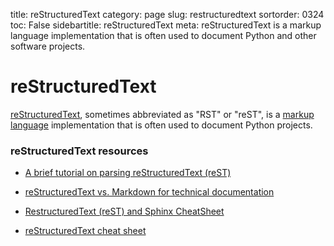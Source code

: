 title: reStructuredText
category: page
slug: restructuredtext
sortorder: 0324
toc: False
sidebartitle: reStructuredText
meta: reStructuredText is a markup language implementation that is often used to document Python and other software projects.


# reStructuredText
[reStructuredText](http://docutils.sourceforge.net/rst.html), sometimes
abbreviated as "RST" or "reST", is a [markup language](/markup-languages.html) 
implementation that is often used to document Python projects.


### reStructuredText resources
* [A brief tutorial on parsing reStructuredText (reST)](https://eli.thegreenplace.net/2017/a-brief-tutorial-on-parsing-restructuredtext-rest/)

* [reStructuredText vs. Markdown for technical documentation](https://eli.thegreenplace.net/2017/restructuredtext-vs-markdown-for-technical-documentation/)

* [RestructuredText (reST) and Sphinx CheatSheet](http://openalea.gforge.inria.fr/doc/openalea/doc/_build/html/source/sphinx/rest_syntax.html)

* [reStructuredText cheat sheet](https://imgur.com/a/2lZWZ)
